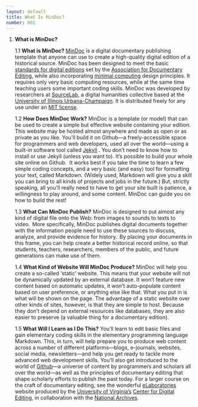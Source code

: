 ```yaml
---
layout: default
title: What Is MinDoc?
number: 001
---
```


1. **What is MinDoc?**
   
    1.1 **What is MinDoc?**  [MinDoc](https://github.com/TonLeon/mindoc) is a digital documentary publishing template that anyone can use to create a high-quality digital edition of a historical source. MinDoc has been designed to meet the basic [standards for digital editions](https://www.documentaryediting.org/wordpress/?page_id=508) set by the [Association for Documentary Editing](https://www.documentaryediting.org/wordpress/), while also incorporating [minimal computing](http://digitalhumanities.org/dhq/vol/16/2/000646/000646.html) design principles. It requires only very basic computing resources, while at the same time teaching users some important coding skills. MinDoc was developed by researchers at [SourceLab](https://experts.illinois.edu/en/activities/sourcelab-journal), a digital humanities collective based at the [University of Illinois Urbana-Champaign](https://illinois.edu/). It is distributed freely for any use under an [MIT license](https://opensource.org/license/MIT/).

    1.2 **How Does MinDoc Work?** MinDoc is a template (or model) that can be used to create a simple but effective website containing your edition. This website may be hosted almost anywhere and made as open or as private as you like. You’ll build it on Github—a freely-accessible space for programmers and web developers, used all over the world—using a built-in software tool called [Jekyll](https://jekyllrb.com/) . You don’t need to know how to install or use Jekyll (unless you want to). It’s possible to build your whole site online on Github.  It works best if you take the time to learn a few simple coding concepts, and a very basic (and easy) tool for formatting your text, called Markdown. (Widely used, Markdown will give you a skill you can bring to all kinds of projects and jobs in the future.) But, strictly speaking, all you’ll really need to have to get your site built is patience, a willingness to play around, and some content. MinDoc can guide you on how to build the rest!

    1.3 **What Can MinDoc Publish?** MinDoc is designed to put almost any kind of digital file onto the Web: from images to sounds to texts to video.  More specifically, MinDoc publishes digital documents together with the information people need to use these sources to discuss, analyze, and provide evidence for history.  By placing your documents in this frame, you can help create a better historical record online, so that students, teachers, researchers, members of the public, and future generations can make use of them.

    1.4 **What Kind of Website Will MinDoc Produce?** MinDoc will help you create a so-called ‘static’ website. This means that your website will not be dynamically updated by an external database. It won’t feature new content based on automatic updates, it won’t auto-populate content based on user preference, or anything else like that. What you put in is what will be shown on the page. The advantage of a static website over other kinds of sites, however, is that they are simple to host. Because they don’t depend on external resources like databases, they are also easier to preserve (a valuable thing for a documentary edition).

    1.5 **What Will I Learn as I Do This?** You’ll learn to edit basic files and gain elementary coding skills in the elementary programming language Markdown. This, in turn, will help prepare you to produce web content across a number of different platforms—blogs, e-journals, websites, social media, newsletters—and help you get ready to tackle more advanced web development skills. You’ll also get introduced to the world of [Github](https://github.com/)—a universe of content by programmers and scholars all over the world—as well as the principles of documentary editing that shape scholarly efforts to publish the past today. For a larger course on the craft of documentary editing, see the wonderful [eLaboratories](https://elaboratories.org/) website produced by the [University of Virginia’s](https://www.virginia.edu/) [Center for Digital Editing](https://centerfordigitalediting.org/), in collaboration with the [National Archives](https://www.archives.gov/).





